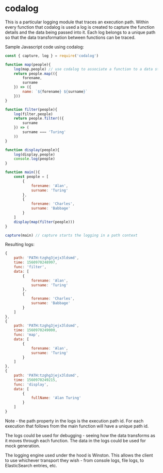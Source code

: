 # codalog

This is a particular logging module that traces an execution path. Within every function that codalog is used a log is created to capture the function details and the data being passed into it. Each log belongs to a unique path so that the data transformation between functions can be traced.

Sample Javascript code using codalog:

```javascript
const { capture, log } = require('codalog')

function map(people){
    log(map,people) // use codalog to associate a function to a data state
    return people.map(({
        forename,
        surname
    }) => ({
        name: `${forename} ${surname}`
    }))
}

function filter(people){
    log(filter,people)
    return people.filter(({
        surname
    }) => (
        surname === 'Turing'
    ))
}

function display(people){
    log(display,people)
    console.log(people)
}

function main(){
    const people = [
        {
            forename: 'Alan',
            surname: 'Turing'
        },
        {
            forename: 'Charles',
            surname: 'Babbage'
        }
    ]
    display(map(filter(people)))
}

capture(main) // capture starts the logging in a path context

```

Resulting logs:

```javascript
{
    path: 'PATH:tzghg3jejx3ldsmd',
    time: 1560970248997,
    func: 'filter',
    data: [
        {
            forename: 'Alan',
            surname: 'Turing'
        },
        {
            forename: 'Charles',
            surname: 'Babbage'
        }
    ]
},
{
    path: 'PATH:tzghg3jejx3ldsmd',
    time: 1560970249000,
    func: 'map',
    data: [
        {
            forename: 'Alan',
            surname: 'Turing'
        }
    ]
},
{
    path: 'PATH:tzghg3jejx3ldsmd',
    time: 1560970249215,
    func: 'display',
    data: [
        {
            fullName: 'Alan Turing'
        }
    ]
}
```

Note - the path property in the logs is the execution path id. For each execution that follows from the main function will have a unique path id.

The logs could be used for debugging - seeing how the data transforms as it moves through each function. The data in the logs could be used for mock generation.

The logging engine used under the hood is Winston. This allows the client to use whichever transport they wish - from console logs, file logs, to ElasticSearch entries, etc.